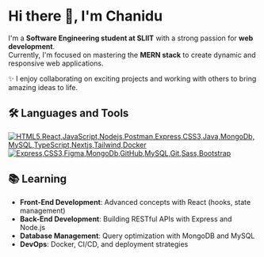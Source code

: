 <!-- GitHub Profile README -->

# Hi there 👋, I'm Chanidu

I'm a **Software Engineering student at SLIIT** with a strong passion for **web development**.  
Currently, I'm focused on mastering the **MERN stack** to create dynamic and responsive web applications.

✨ I enjoy collaborating on exciting projects and working with others to bring amazing ideas to life.


## 🛠️ Languages and Tools

[![HTML5,React,JavaScript,Nodejs,Postman,Express,CSS3,Java,MongoDb,MySQL,TypeScript,Nextjs,Tailwind,Docker](https://skillicons.dev/icons?i=html,react,javascript,nodejs,postman,typescript,nextjs,tailwind,docker)]() <br>
[![Express,CSS3,Figma,MongoDb,GitHub,MySQL,Git,Sass,Bootstrap](https://skillicons.dev/icons?i=express,css,figma,mongodb,github,mysql,git,sass,bootstrap)]()

## 📚 Learning

- **Front-End Development**: Advanced concepts with React (hooks, state management)
- **Back-End Development**: Building RESTful APIs with Express and Node.js
- **Database Management**: Query optimization with MongoDB and MySQL
- **DevOps**: Docker, CI/CD, and deployment strategies 

